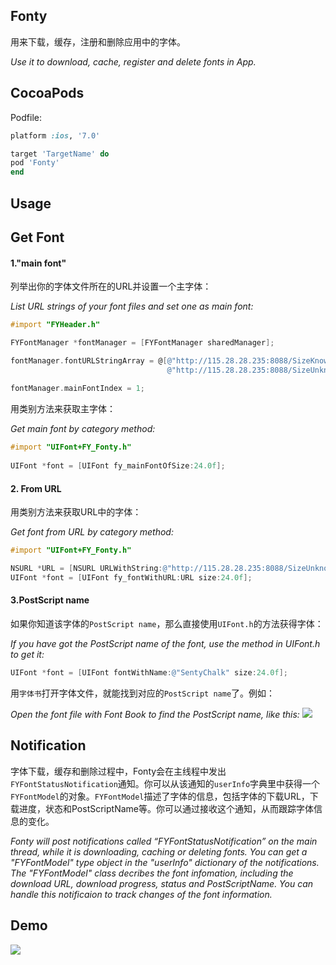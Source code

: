 ## Fonty
用来下载，缓存，注册和删除应用中的字体。

*Use it to download, cache, register and delete fonts in App.*

## CocoaPods
Podfile:

```ruby
platform :ios, '7.0'

target 'TargetName' do
pod 'Fonty'
end
```

## Usage
## Get Font

#### 1."main font"

列举出你的字体文件所在的URL并设置一个主字体：

*List URL strings of your font files and set one as main font:*

```objective-c
#import "FYHeader.h"

FYFontManager *fontManager = [FYFontManager sharedManager];

fontManager.fontURLStringArray = @[@"http://115.28.28.235:8088/SizeKnownFont.ttf", 
                                   @"http://115.28.28.235:8088/SizeUnknownFont.ttf"]; 
                                                                                                                  
fontManager.mainFontIndex = 1;
```
    	
用类别方法来获取主字体：

*Get main font by category method:*

```objective-c
#import "UIFont+FY_Fonty.h"
	
UIFont *font = [UIFont fy_mainFontOfSize:24.0f];
```
    	
#### 2. From URL
用类别方法来获取URL中的字体：

*Get font from URL by category method:*


```objective-c
#import "UIFont+FY_Fonty.h"

NSURL *URL = [NSURL URLWithString:@"http://115.28.28.235:8088/SizeUnknownFont.ttf"];
UIFont *font = [UIFont fy_fontWithURL:URL size:24.0f];
```



#### 3.PostScript name

如果你知道该字体的`PostScript name`，那么直接使用`UIFont.h`的方法获得字体：

*If you have got the PostScript name of the font, use the method in UIFont.h to get it:*


```objective-c
UIFont *font = [UIFont fontWithName:@"SentyChalk" size:24.0f];
```

用`字体书`打开字体文件，就能找到对应的`PostScript name`了。例如：

*Open the font file with Font Book to find the PostScript name, like this:*
![](https://github.com/s2mh/Fonty/raw/master/Screenshot/FindPostScriptNameInFontBook.png)


## Notification

字体下载，缓存和删除过程中，Fonty会在主线程中发出`FYFontStatusNotification`通知。你可以从该通知的`userInfo`字典里中获得一个`FYFontModel`的对象。`FYFontModel`描述了字体的信息，包括字体的下载URL，下载进度，状态和PostScriptName等。你可以通过接收这个通知，从而跟踪字体信息的变化。

*Fonty will post notifications called “FYFontStatusNotification” on the main thread, while it is downloading, caching or deleting fonts. You can get a "FYFontModel" type object in the "userInfo" dictionary of the notifications. The "FYFontModel" class decribes the font infomation, including the download URL, download progress, status and PostScriptName. You can handle this notificaion to track changes of the font information.*

## Demo

![](https://github.com/s2mh/Fonty/raw/master/Screenshot/Fonty-Demo.gif)
